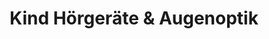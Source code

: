 ---
title: "Kind Hörgeräte & Augenoptik"
url: /altenburg/kind-hoergeraete-und-augenoptik/
shop: Hörgeräte
---